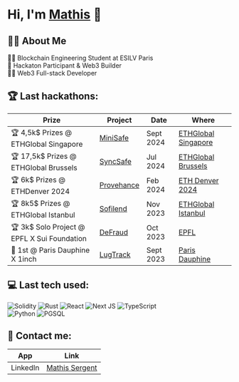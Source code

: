 <h1>Hi, I'm <a href="https://www.linkedin.com/in/mathis-sergent/">Mathis</a> 👋</h1>

<h2>👨‍💻 About Me</h2>
👨‍🎓 Blockchain Engineering Student at ESILV Paris<br>🥇 Hackaton Participant & Web3 Builder<br>👨‍💻 Web3 Full-stack Developer

<h2>🏆 Last hackathons:</h2>

| Prize | Project | Date | Where |
| --- | --- | --- | --- |
| 🏆 4,5k$ Prizes @ ETHGlobal Singapore | [MiniSafe](https://github.com/EthGlobalSing/mini-safe-core) | Sept 2024 | [ETHGlobal Singapore](https://ethglobal.com/showcase/syncsafe-dcrfk) |
| 🏆 17,5k$ Prizes @ ETHGlobal Brussels | [SyncSafe](https://github.com/syncsafe/syncsafe-core) | Jul 2024 | [ETHGlobal Brussels](https://ethglobal.com/showcase/syncsafe-dcrfk) |
| 🏆 6k$ Prizes @ ETHDenver 2024 | [Provehance]() | Feb 2024 | [ETH Denver 2024](https://devfolio.co/projects/rrrr-0de5) |
| 🏆 8k5$ Prizes @ ETHGlobal Istanbul | [Sofilend](https://github.com/NandyBa/SoFiLend) | Nov 2023 | [ETHGlobal Istanbul](https://ethglobal.com/showcase/sofilend-fajeu) |
| 🏆 3k$ Solo Project @ EPFL X Sui Foundation | [DeFraud](https://github.com/mathisrgt/defraud-hackathon) | Oct 2023 | [EPFL](https://www.epfl.ch/en/) |
| 🥇 1st @ Paris Dauphine X 1inch | [LugTrack](https://github.com/mathisrgt/LugTrack) | Sept 2023 | [Paris Dauphine](https://dauphine.psl.eu/)

<h2> 💻 Last tech used:</h2>

![Solidity](https://img.shields.io/badge/Solidity-%23363636.svg?style=for-the-badge&logo=solidity&logoColor=white)
![Rust](https://img.shields.io/badge/Rust-000000?style=for-the-badge&logo=rust&logoColor=white)
![React](https://img.shields.io/badge/react-%2320232a.svg?style=for-the-badge&logo=react&logoColor=%2361DAFB)
![Next JS](https://img.shields.io/badge/Next-black?style=for-the-badge&logo=next.js&logoColor=white)
![TypeScript](https://img.shields.io/badge/typescript-%23007ACC.svg?style=for-the-badge&logo=typescript&logoColor=white)  
![Python](https://img.shields.io/badge/python-3670A0?style=for-the-badge&logo=python&logoColor=ffdd54)
![PGSQL](https://img.shields.io/badge/PostgreSQL-316192?style=for-the-badge&logo=postgresql&logoColor=white)

<h2>🔗 Contact me:</h2>

| App | Link |
| --- | --- |
| LinkedIn | [Mathis Sergent](https://www.linkedin.com/in/mathis-sergent/) |
